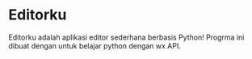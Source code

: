 Editorku
========

Editorku adalah aplikasi editor sederhana berbasis Python! Progrma ini dibuat dengan untuk belajar python dengan wx API.